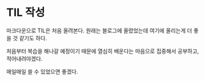 # TIL 작성

마크다운으로 TIL은 처음 올려본다.
원래는 블로그에 올렸었는데
여기에 올리는게 더 좋을 것 같기도 하다.

처음부터 복습을 해나갈 예정이기 때문에
열심히 배운다는 마음으로 집중해서 공부하고, 적어내려야겠다.

매일매일 쓸 수 있었으면 좋겠다.
